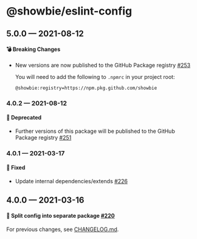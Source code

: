 # @showbie/eslint-config

## 5.0.0 — 2021-08-12

#### 💣 Breaking Changes

- New versions are now published to the GitHub Package registry [#253](https://github.com/showbie/showbie-eslint-config/pull/253)

  You will need to add the following to `.npmrc` in your project root:

  ```
  @showbie:registry=https://npm.pkg.github.com/showbie
  ```

### 4.0.2 — 2021-08-12

#### 🚚 Deprecated

- Further versions of this package will be published to the GitHub Package registry [#251](https://github.com/showbie/showbie-eslint-config/pull/251)

### 4.0.1 — 2021-03-17

#### 🐛 Fixed

- Update internal dependencies/extends [#226](https://github.com/showbie/showbie-eslint-config/pull/226)

## 4.0.0 — 2021-03-16

#### 🍱 Split config into separate package [#220](https://github.com/showbie/showbie-eslint-config/pull/220)

For previous changes, see [CHANGELOG.md](https://github.com/showbie/showbie-eslint-config/blob/main/CHANGELOG.md).
